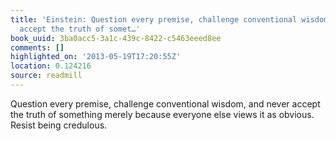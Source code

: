 ```yaml
---
title: 'Einstein: Question every premise, challenge conventional wisdom, and never
  accept the truth of somet…'
book_uuid: 3ba0acc5-3a1c-439c-8422-c5463eeed8ee
comments: []
highlighted_on: '2013-05-19T17:20:55Z'
location: 0.124216
source: readmill
---
```


Question every premise, challenge conventional wisdom, and never accept the truth of something merely because everyone else views it as obvious. Resist being credulous.